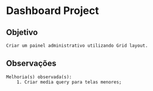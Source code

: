 # Dashboard Project

## Objetivo
    Criar um painel administrativo utilizando Grid layout.

## Observações
    Melhoria(s) observada(s): 
        1. Criar media query para telas menores;